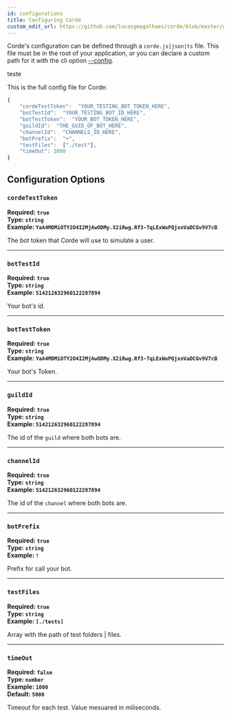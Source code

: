 ```yaml
---
id: configurations
title: Configuring Corde
custom_edit_url: https://github.com/lucasgmagalhaes/corde/blob/master/website/versioned_docs/version-2.0/Configuration.md
---
```


Corde's configuration can be defined through a `corde.js|json|ts` file. This file must be in the root of your application,
or you can declare a custom path for it with the cli option [--config](CLI.mdx#--config).

teste

This is the full config file for Corde:

```javascript
{
	"cordeTestToken":  "YOUR_TESTING_BOT_TOKEN_HERE",
	"botTestId":  "YOUR_TESTING_BOT_ID_HERE",
	"botTestToken":  "YOUR_BOT_TOKEN_HERE",
	"guildId":  "THE_GUID_OF_BOT_HERE",
	"channelId":  "CHANNELS_ID_HERE",
	"botPrefix":  "+",
    "testFiles":  ["./test"],
    "timeOut": 1000
}
```

## Configuration Options

### `cordeTestToken`

**Required: `true`**  
**Type: `string`**  
**Example: `YaA4MDMiOTY2O4I2MjAwODMy.X2iRwg.Rf3-TqLExWuPQjxnVaDCGv9V7cB`**

The bot token that Corde will use to simulate a user.

---

### `botTestId`

**Required: `true`**  
**Type: `string`**  
**Example: `514212632960122287894`**

Your bot's id.

---

### `botTestToken`

**Required: `true`**  
**Type: `string`**  
**Example: `YaA4MDMiOTY2O4I2MjAwODMy.X2iRwg.Rf3-TqLExWuPQjxnVaDCGv9V7cB`**

Your bot's Token.

---

### `guildId`

**Required: `true`**  
**Type: `string`**  
**Example: `514212632960122287894`**

The id of the `guild` where both bots are.

---

### `channelId`

**Required: `true`**  
**Type: `string`**  
**Example: `514212632960122287894`**

The id of the `channel` where both bots are.

---

### `botPrefix`

**Required: `true`**  
**Type: `string`**  
**Example: `!`**

Prefix for call your bot.

---

### `testFiles`

**Required: `true`**  
**Type: `string`**  
**Example: `[./tests]`**

Array with the path of test folders | files.

---

### `timeOut`

**Required: `false`**  
**Type: `number`**  
**Example: `1000`**  
**Default: `5000`**

Timeout for each test. Value mesuared in miliseconds.
